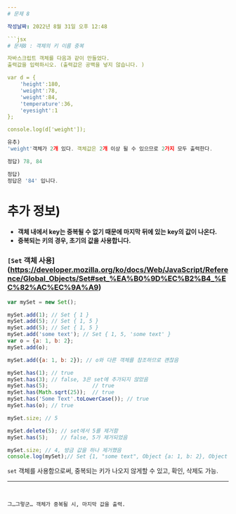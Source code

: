 ```yaml
---
# 문제 8

작성날짜: 2022년 8월 31일 오후 12:48

```jsx
# 문제8 : 객체의 키 이름 중복

자바스크립트 객체를 다음과 같이 만들었다. 
출력값을 입력하시오. (출력값은 공백을 넣지 않습니다. )

var d = {
    'height':180,
    'weight':78,
    'weight':84,
    'temperature':36,
    'eyesight':1
};

console.log(d['weight']);
```

```jsx
유추)
'weight'객체가 2개 있다. 객체값은 2개 이상 될 수 있으므로 2가지 모두 출력한다.

정답) 78, 84
```

```jsx
정답)
정답은 '84' 입니다.
```

# 추가 정보)

- **객체 내에서 key는 중복될 수 없기 때문에 마지막 뒤에 있는 key의 값이 나온다.**
- **중복되는 키의 경우, 초기의 값을 사용합니다.**

### `[Set` 객체 사용](https://developer.mozilla.org/ko/docs/Web/JavaScript/Reference/Global_Objects/Set#set_%EA%B0%9D%EC%B2%B4_%EC%82%AC%EC%9A%A9)

```jsx
var mySet = new Set();

mySet.add(1); // Set { 1 }
mySet.add(5); // Set { 1, 5 }
mySet.add(5); // Set { 1, 5 }
mySet.add('some text'); // Set { 1, 5, 'some text' }
var o = {a: 1, b: 2};
mySet.add(o);

mySet.add({a: 1, b: 2}); // o와 다른 객체를 참조하므로 괜찮음

mySet.has(1); // true
mySet.has(3); // false, 3은 set에 추가되지 않았음
mySet.has(5);              // true
mySet.has(Math.sqrt(25));  // true
mySet.has('Some Text'.toLowerCase()); // true
mySet.has(o); // true

mySet.size; // 5

mySet.delete(5); // set에서 5를 제거함
mySet.has(5);    // false, 5가 제거되었음

mySet.size; // 4, 방금 값을 하나 제거했음
console.log(mySet);// Set {1, "some text", Object {a: 1, b: 2}, Object {a: 1, b: 2}}
```

`set` 객체를 사용함으로써, 중복되는 키가 나오지 않게할 수 있고, 확인, 삭제도 가능.

---
```


그…그렇군… 객체가 중복될 시, 마지막 값을 출력.
